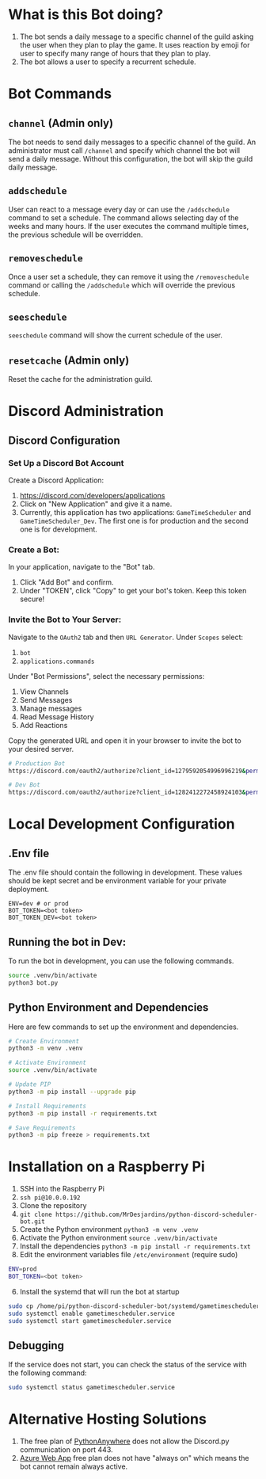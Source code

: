 # What is this Bot doing?

1. The bot sends a daily message to a specific channel of the guild asking the user when they plan to play the game. It uses reaction by emoji for user to specify many range of hours that they plan to play.
2. The bot allows a user to specify a recurrent schedule.

# Bot Commands

## `channel` (Admin only)

The bot needs to send daily messages to a specific channel of the guild. An administrator must call `/channel` and specify which channel the bot will send a daily message. Without this configuration, the bot will skip the guild daily message.

## `addschedule`

User can react to a message every day or can use the `/addschedule` command to set a schedule. The command allows selecting day of the weeks and many hours. If the user executes the command multiple times, the previous schedule will be overridden.

## `removeschedule`

Once a user set a schedule, they can remove it using the `/removeschedule` command or calling the `/addschedule` which will override the previous schedule.

## `seeschedule`

`seeschedule` command will show the current schedule of the user.

## `resetcache` (Admin only)

Reset the cache for the administration guild.

# Discord Administration

## Discord Configuration

### Set Up a Discord Bot Account

Create a Discord Application:

1. https://discord.com/developers/applications
2. Click on "New Application" and give it a name.
3. Currently, this application has two applications: `GameTimeScheduler` and `GameTimeScheduler_Dev`. The first one is for production and the second one is for development.

### Create a Bot:

In your application, navigate to the "Bot" tab.

1. Click "Add Bot" and confirm.
2. Under "TOKEN", click "Copy" to get your bot's token. Keep this token secure!

### Invite the Bot to Your Server:

Navigate to the `OAuth2` tab and then `URL Generator`.
Under `Scopes` select:

1. `bot`
2. `applications.commands`

Under "Bot Permissions", select the necessary permissions:

1. View Channels
2. Send Messages
3. Manage messages
4. Read Message History
5. Add Reactions

Copy the generated URL and open it in your browser to invite the bot to your desired server.

```sh
# Production Bot
https://discord.com/oauth2/authorize?client_id=1279592054996996219&permissions=76864&integration_type=0&scope=bot

# Dev Bot
https://discord.com/oauth2/authorize?client_id=1282412272458924103&permissions=76864&integration_type=0&scope=bot
```
# Local Development Configuration

## .Env file

The .env file should contain the following in development. These values should be kept secret and be
environment variable for your private deployment.

```
ENV=dev # or prod
BOT_TOKEN=<bot token>
BOT_TOKEN_DEV=<bot token>
```

## Running the bot in Dev:

To run the bot in development, you can use the following commands.

```sh
source .venv/bin/activate
python3 bot.py
```

## Python Environment and Dependencies

Here are few commands to set up the environment and dependencies.

```sh
# Create Environment
python3 -m venv .venv

# Activate Environment
source .venv/bin/activate

# Update PIP
python3 -m pip install --upgrade pip

# Install Requirements
python3 -m pip install -r requirements.txt

# Save Requirements
python3 -m pip freeze > requirements.txt
```

# Installation on a Raspberry Pi

1. SSH into the Raspberry Pi
1. `ssh pi@10.0.0.192`
1. Clone the repository
1. `git clone https://github.com/MrDesjardins/python-discord-scheduler-bot.git`
1. Create the Python environment `python3 -m venv .venv`
1. Activate the Python environment `source .venv/bin/activate`
1. Install the dependencies `python3 -m pip install -r requirements.txt` 
1. Edit the environment variables file `/etc/environment` (require sudo)
```sh
ENV=prod
BOT_TOKEN=<bot token>
```
6. Install the systemd that will run the bot at startup
```sh
sudo cp /home/pi/python-discord-scheduler-bot/systemd/gametimescheduler.service /etc/systemd/system/gametimescheduler.service
sudo systemctl enable gametimescheduler.service
sudo systemctl start gametimescheduler.service
```

## Debugging
If the service does not start, you can check the status of the service with the following command:
```sh
sudo systemctl status gametimescheduler.service
```

# Alternative Hosting Solutions
1. The free plan of [PythonAnywhere](https://www.pythonanywhere.com) does not allow the Discord.py communication on port 443.
2. [Azure Web App](https://azure.microsoft.com/en-us/products/app-service) free plan does not have "always on" which means the bot cannot remain always active.